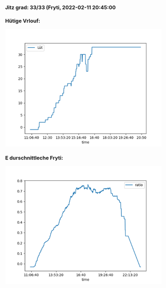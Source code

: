 ### Jitz grad: 33/33 (Fryti, 2022-02-11 20:45:00

### Hütige Vrlouf:
![Graph](Today.png)

### E durschnittleche Fryti:
![Graph](Fryti.png)